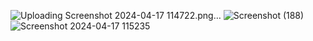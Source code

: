 ![Uploading Screenshot 2024-04-17 114722.png…]()
![Screenshot (188)](https://github.com/riyamarycleetus/Cloud-Project-TrekTalk/assets/121925520/7f056eb2-b2dc-4caa-b2ea-4f2cfcc98d86)
![Screenshot 2024-04-17 115235](https://github.com/riyamarycleetus/Cloud-Project-TrekTalk/assets/121925520/bd230843-eba5-4d97-b3ea-9cd3c5795694)
